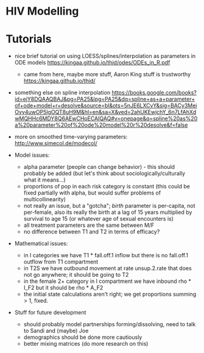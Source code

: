 # HIV Modelling

# Tutorials
  * nice brief tutorial on using LOESS/splines/interpolation as parameters in ODE models https://kingaa.github.io/thid/odes/ODEs_in_R.pdf
    * came from here, maybe more stuff, Aaron King stuff is trustworthy https://kingaa.github.io/thid/
  * something else on spline interpolation https://books.google.com/books?id=ejY8DQAAQBAJ&pg=PA25&lpg=PA25&dq=spline+as+a+parameter+of+ode+model+r+desolve&source=bl&ots=5nJE6LXCvY&sig=BACy3MeiOvy4uwOP5lgOQT8uH9M&hl=en&sa=X&ved=2ahUKEwjchY_6n7LfAhXdwMQHHc6MDY8Q6AEwCHoECAIQAQ#v=onepage&q=spline%20as%20a%20parameter%20of%20ode%20model%20r%20desolve&f=false
  * more on smoothed time-varying parameters: http://www.simecol.de/modecol/

* Model issues:
  * alpha parameter (people can change behavior) - this should probably be added (but let's think about sociologically/culturally what it means...)
  * proportions of pop in each risk category is constant (this could be fixed partially with alpha, but would suffer problems of multicollinearity)
  * not really an issue, but a "gotcha"; *birth* parameter is per-capita, not per-female, also its really the birth at a lag of 15 years multiplied by survival to age 15 (or whatever age of sexual encounters is)
  * all treatment parameters are the same between M/F
  * no difference between T1 and T2 in terms of efficacy?

* Mathematical issues:
  * in I categories we have T1 * fall.off.1 inflow but there is no fall.off.1 outflow from T1 compartment
  * in T2S we have outbound movement at rate unsup.2.rate that does not go anywhere; it should be going to T2
  * in the female 2+ category in I compartment we have inbound rho * I_F2 but it should be rho * A_F2
  * the initial state calculations aren't right; we get proportions summing > 1, fixed.

* Stuff for future development
  * should probably model partnerships forming/dissolving, need to talk to Sandi and (maybe) Joe
  * demographics should be done more cautiously
  * better mixing matrices (do more research on this)
